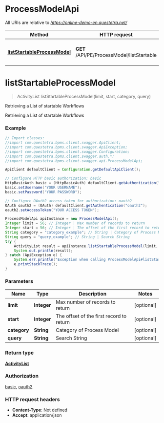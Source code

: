 # ProcessModelApi

All URIs are relative to *https://online-demo-en.questetra.net/*

Method | HTTP request | Description
------------- | ------------- | -------------
[**listStartableProcessModel**](ProcessModelApi.md#listStartableProcessModel) | **GET** /API/PE/ProcessModel/listStartable | Retrieving a List of startable Workflows


<a name="listStartableProcessModel"></a>
# **listStartableProcessModel**
> ActivityList listStartableProcessModel(limit, start, category, query)

Retrieving a List of startable Workflows

Retrieving a List of startable Workflows

### Example
```java
// Import classes:
//import com.questetra.bpms.client.swagger.ApiClient;
//import com.questetra.bpms.client.swagger.ApiException;
//import com.questetra.bpms.client.swagger.Configuration;
//import com.questetra.bpms.client.swagger.auth.*;
//import com.questetra.bpms.client.swagger.api.ProcessModelApi;

ApiClient defaultClient = Configuration.getDefaultApiClient();

// Configure HTTP basic authorization: basic
HttpBasicAuth basic = (HttpBasicAuth) defaultClient.getAuthentication("basic");
basic.setUsername("YOUR USERNAME");
basic.setPassword("YOUR PASSWORD");

// Configure OAuth2 access token for authorization: oauth2
OAuth oauth2 = (OAuth) defaultClient.getAuthentication("oauth2");
oauth2.setAccessToken("YOUR ACCESS TOKEN");

ProcessModelApi apiInstance = new ProcessModelApi();
Integer limit = 56; // Integer | Max number of records to return
Integer start = 56; // Integer | The offset of the first record to return
String category = "category_example"; // String | Category of Process Model
String query = "query_example"; // String | Search String
try {
    ActivityList result = apiInstance.listStartableProcessModel(limit, start, category, query);
    System.out.println(result);
} catch (ApiException e) {
    System.err.println("Exception when calling ProcessModelApi#listStartableProcessModel");
    e.printStackTrace();
}
```

### Parameters

Name | Type | Description  | Notes
------------- | ------------- | ------------- | -------------
 **limit** | **Integer**| Max number of records to return | [optional]
 **start** | **Integer**| The offset of the first record to return | [optional]
 **category** | **String**| Category of Process Model | [optional]
 **query** | **String**| Search String | [optional]

### Return type

[**ActivityList**](ActivityList.md)

### Authorization

[basic](../README.md#basic), [oauth2](../README.md#oauth2)

### HTTP request headers

 - **Content-Type**: Not defined
 - **Accept**: application/json

